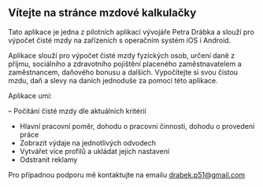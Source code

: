 ## Vítejte na stránce mzdové kalkulačky

Tato aplikace je jedna z pilotních aplikací vývojáře Petra Drábka a slouží pro výpočet čisté mzdy na zařízeních s operačním systém iOS i Android.

Aplikace slouží pro výpočet čisté mzdy fyzických osob, určení daně z příjmu, sociálního a zdravotního pojištění placeného zaměstnavatelem a zaměstnancem, daňového bonusu a dalších. Vypočítejte si svou čistou mzdu, daň a slevy na daních jednoduše za pomocí této aplikace. 

Aplikace umí:

– Počítání čisté mzdy dle aktuálních kritérií
- Hlavní pracovní poměr, dohodu o pracovní činnosti, dohodu o provedení práce
- Zobrazit výdaje na jednotlivých odvodech
- Vytvářet více profilů a ukládat jejich nastavení
- Odstranit reklamy

Pro případnou podporu mě kontaktujte na emailu drabek.p51@gmail.com
